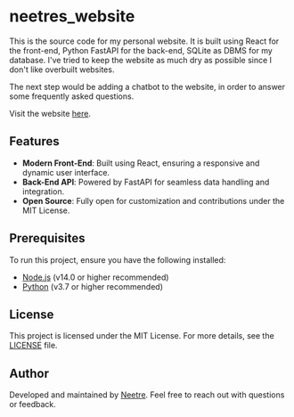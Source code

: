 # neetres_website

This is the source code for my personal website. It is built using React for the front-end, Python FastAPI for the back-end, SQLite as DBMS for my database.
I've tried to keep the website as much dry as possible since I don't like overbuilt websites.

The next step would be adding a chatbot to the website, in order to answer some frequently asked questions.

Visit the website [here](http://nee.figliolo.it/).

## Features

- **Modern Front-End**: Built using React, ensuring a responsive and dynamic user interface.
- **Back-End API**: Powered by FastAPI for seamless data handling and integration.
- **Open Source**: Fully open for customization and contributions under the MIT License.

## Prerequisites

To run this project, ensure you have the following installed:

- [Node.js](https://nodejs.org/) (v14.0 or higher recommended)
- [Python](https://www.python.org/) (v3.7 or higher recommended)

## License

This project is licensed under the MIT License. For more details, see the [LICENSE](LICENSE) file.

## Author

Developed and maintained by [Neetre](https://github.com/Neetre). Feel free to reach out with questions or feedback.
